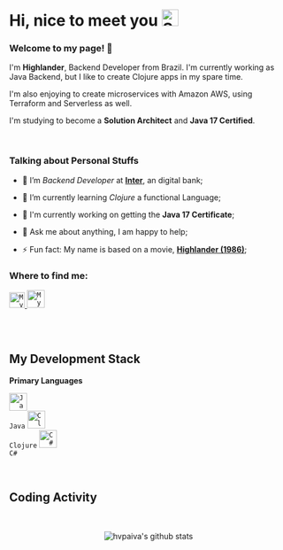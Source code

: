 


# Hi, nice to meet you <img width="30" src="https://emojis.slackmojis.com/emojis/images/1531849430/4246/blob-sunglasses.gif?1531849430" alt="Sunglasses emoji" />



### Welcome to my page! 👋

<p>

  I'm <b>Highlander</b>, Backend Developer from Brazil. I'm currently working as Java Backend, but I like to create Clojure apps in my spare time.

  I'm also enjoying to create microservices with Amazon AWS, using Terraform and Serverless as well. 

  I'm studying to become a <b>Solution Architect</b> and <b>Java 17 Certified</b>.
  
</p>

<br/>



### Talking about Personal Stuffs

- 🔭 I’m *Backend Developer* at **[Inter](https://www.bancointer.com.br/)**, an digital bank;

- 🌱 I’m currently learning *Clojure* a functional Language;

- 💼 I'm currently working on getting the **Java 17 Certificate**;

- 💬 Ask me about anything, I am happy to help;

- ⚡ Fun fact: My name is based on a movie, **[Highlander (1986)](https://m.imdb.com/title/tt0091203/)**;



### Where to find me:

<a href="https://www.linkedin.com/in/hvpaiva">
  <code><img alt="My linkedin" width="28" src="https://cdn-icons-png.flaticon.com/512/174/174857.png" /></code>
</a>
<a href="mailto: hvpaiva@icloud.com">
  <code><img alt="My e-mail" width="32" src="https://cdn-icons-png.flaticon.com/512/552/552486.png" /></code>
</a>

<br/><br/>



## My Development Stack

**Primary Languages**

<code><img height="32" src="https://cdn.iconscout.com/icon/free/png-512/java-23-225999.png" alt="Java"/> Java</code>
<code><img height="32" src="https://upload.wikimedia.org/wikipedia/commons/5/5d/Clojure_logo.svg" alt="Clojure"/> Clojure</code>
<code><img height="32" src="https://cdn.worldvectorlogo.com/logos/c--4.svg" alt="C#"/> C#</code>

<br/>


## Coding Activity

<br/>

<p align="center">

  <img src="https://github-readme-stats.vercel.app/api?username=hvpaiva&show_icons=true&theme=dracula" alt="hvpaiva's github stats" />

</p>

<br/>
